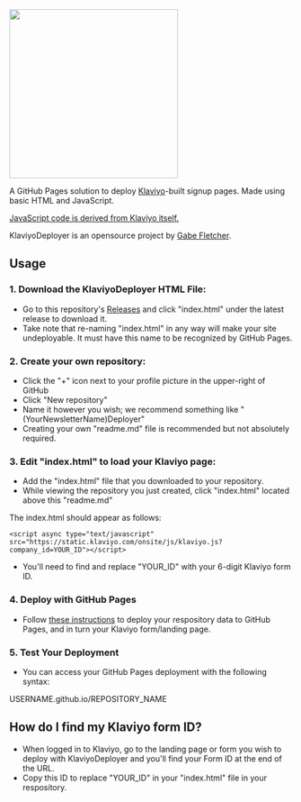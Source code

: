 <img src="https://user-images.githubusercontent.com/38300939/220998325-6958d659-1c4f-4c28-b820-1f448a91e60a.png" width=300>

A GitHub Pages solution to deploy [Klaviyo](https://klaviyo.com)-built signup pages. Made using basic HTML and JavaScript. 

[JavaScript code is derived from Klaviyo itself.](https://help.klaviyo.com/hc/en-us/articles/360002035871-How-to-install-Klaviyo-js-to-publish-sign-up-forms)

KlaviyoDeployer is an opensource project by [Gabe Fletcher](https://dub.sh/gabe).

## Usage
### 1. Download the KlaviyoDeployer HTML File:
- Go to this repository's [Releases](https://github.com/gabefletch/KlaviyoDeployer/releases/) and click "index.html" under the latest release to download it.
- Take note that re-naming "index.html" in any way will make your site undeployable. It must have this name to be recognized by GitHub Pages.
### 2. Create your own repository:
- Click the "+" icon next to your profile picture in the upper-right of GitHub
- Click "New repository"
- Name it however you wish; we recommend something like "(YourNewsletterName)Deployer"
- Creating your own "readme.md" file is recommended but not absolutely required.
### 3. Edit "index.html" to load your Klaviyo page:
- Add the "index.html" file that you downloaded to your repository.
- While viewing the repository you just created, click "index.html" located above this "readme.md"

The index.html should appear as follows:
```
<script async type="text/javascript" src="https://static.klaviyo.com/onsite/js/klaviyo.js?company_id=YOUR_ID"></script>
```
- You'll need to find and replace "YOUR_ID" with your 6-digit Klaviyo form ID. 

### 4. Deploy with GitHub Pages
- Follow [these instructions](https://docs.github.com/en/pages/getting-started-with-github-pages/creating-a-github-pages-site) to deploy your respository data to GitHub Pages, and in turn your Klaviyo form/landing page.

### 5. Test Your Deployment
- You can access your GitHub Pages deployment with the following syntax:

USERNAME.github.io/REPOSITORY_NAME

## How do I find my Klaviyo form ID?
- When logged in to Klaviyo, go to the landing page or form you wish to deploy with KlaviyoDeployer and you'll find your Form ID at the end of the URL.
- Copy this ID to replace "YOUR_ID" in your "index.html" file in your respository. 
